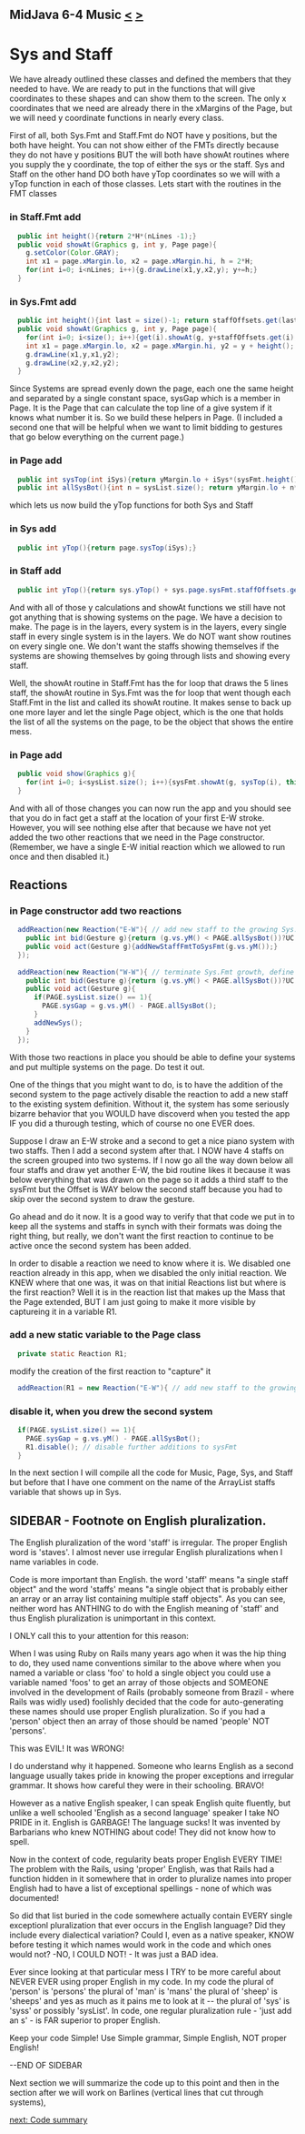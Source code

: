 ## MidJava 6-4 Music [&LT;](MJ0603.md) [&GT;](MJ0605.md)
# Sys and Staff

We have already outlined these classes and defined the members that they needed to have. We are ready to put in the functions that will give coordinates to these shapes and can show them to the screen. The only x coordinates that we need are already there in the xMargins of the Page, but we will need y coordinate functions in nearly every class.

First of all, both Sys.Fmt and Staff.Fmt do NOT have y positions, but the both have height. You can not show either of the FMTs directly because they do not have y positions BUT the will both have showAt routines where you supply the y coordinate, the top of either the sys or the staff. Sys and Staff on the other hand DO both have yTop coordinates so we will with a yTop function in each of those classes. Lets start with the routines in the FMT classes

### in Staff.Fmt add
```java
  public int height(){return 2*H*(nLines -1);}
  public void showAt(Graphics g, int y, Page page){
    g.setColor(Color.GRAY);
    int x1 = page.xMargin.lo, x2 = page.xMargin.hi, h = 2*H; 
    for(int i=0; i<nLines; i++){g.drawLine(x1,y,x2,y); y+=h;}
  }
```

### in Sys.Fmt add
```java
  public int height(){int last = size()-1; return staffOffsets.get(last) + get(last).height();}
  public void showAt(Graphics g, int y, Page page){
    for(int i=0; i<size(); i++){get(i).showAt(g, y+staffOffsets.get(i), page);}
    int x1 = page.xMargin.lo, x2 = page.xMargin.hi, y2 = y + height();
    g.drawLine(x1,y,x1,y2);
    g.drawLine(x2,y,x2,y2);
  }
```

Since Systems are spread evenly down the page, each one the same height and separated by a single constant space, sysGap which is a member in Page. It is the Page that can calculate the top line of a give system if it knows what number it is. So we build these helpers in Page. (I included a second one that will be helpful when we want to limit bidding to gestures that go below everything on the current page.)

### in Page add
```java
  public int sysTop(int iSys){return yMargin.lo + iSys*(sysFmt.height() + sysGap);}
  public int allSysBot(){int n = sysList.size(); return yMargin.lo + n*sysFmt.height() + (n-1)*sysGap;}
```

which lets us now build the yTop functions for both Sys and Staff

### in Sys add
```java
  public int yTop(){return page.sysTop(iSys);} 
```

### in Staff add
```java
  public int yTop(){return sys.yTop() + sys.page.sysFmt.staffOffsets.get(iStaff);}
```

And with all of those y calculations and showAt functions we still have not got anything that is showing systems on the page. We have a decision to make. The page is in the layers, every system is in the layers, every single staff in every single system is in the layers. We do NOT want show routines on every single one. We don't want the staffs showing themselves if the systems are showing themselves by going through lists and showing every staff.

Well, the showAt routine in Staff.Fmt has the for loop that draws the 5 lines staff, the showAt routine in Sys.Fmt was the for loop that went though each Staff.Fmt in the list and called its showAt routine. It makes sense to back up one more layer and let the single Page object, which is the one that holds the list of all the systems on the page, to be the object that shows the entire mess.

### in Page add
```java
  public void show(Graphics g){
    for(int i=0; i<sysList.size(); i++){sysFmt.showAt(g, sysTop(i), this);}
  }
```

And with all of those changes you can now run the app and you should see that you do in fact get a staff at the location of your first E-W stroke. However, you will see nothing else after that because we have not yet added the two other reactions that we need in the Page constructor. (Remember, we have a single E-W initial reaction which we allowed to run once and then disabled it.)

## Reactions 
### in Page constructor add two reactions
```java
  addReaction(new Reaction("E-W"){ // add new staff to the growing Sys.Fmt
    public int bid(Gesture g){return (g.vs.yM() < PAGE.allSysBot())?UC.noBid:0;}
    public void act(Gesture g){addNewStaffFmtToSysFmt(g.vs.yM());}
  });
  
  addReaction(new Reaction("W-W"){ // terminate Sys.Fmt growth, define sysGap, add sys
    public int bid(Gesture g){return (g.vs.yM() < PAGE.allSysBot())?UC.noBid:0;}
    public void act(Gesture g){
      if(PAGE.sysList.size() == 1){
        PAGE.sysGap = g.vs.yM() - PAGE.allSysBot();
      }
      addNewSys();
    }
  }); 
```

With those two reactions in place you should be able to define your systems and put multiple systems on the page. Do test it out.

One of the things that you might want to do, is to have the addition of the second system to the page actively disable the reaction to add a new staff to the existing system definition. Without it, the system has some seriously bizarre behavior that you WOULD have discoverd when you tested the app IF you did a thurough testing, which of course no one EVER does.

Suppose I draw an E-W stroke and a second to get a nice piano system with two staffs. Then I add a second system after that. I NOW have 4 staffs on the screen grouped into two systems. If I now go all the way down below all four staffs and draw yet another E-W, the bid routine likes it because it was below everything that was drawn on the page so it adds a third staff to the sysFmt but the Offset is WAY below the second staff because you had to skip over the second system to draw the gesture.

Go ahead and do it now. It is a good way to verify that that code we put in to keep all the systems and staffs in synch with their formats was doing the right thing, but really, we don't want the first reaction to continue to be active once the second system has been added. 

In order to disable a reaction we need to know where it is. We disabled one reaction already in this app, when we disabled the only initial reaction. We KNEW where that one was, it was on that initial Reactions list but where is the first reaction? Well it is in the reaction list that makes up the Mass that the Page extended, BUT I am just going to make it more visible by captureing it in a variable R1.

### add a new static variable to the Page class
```java
  private static Reaction R1;
```

modify the creation of the first reaction to "capture" it
```java
  addReaction(R1 = new Reaction("E-W"){ // add new staff to the growing Sys.Fmt  
```

### disable it, when you drew the second system
```java
  if(PAGE.sysList.size() == 1){
    PAGE.sysGap = g.vs.yM() - PAGE.allSysBot();
    R1.disable(); // disable further additions to sysFmt
  }
```

In the next section I will compile all the code for Music, Page, Sys, and Staff but before that I have one comment on the name of the ArrayList<Staff> staffs variable that shows up in Sys.

## SIDEBAR - Footnote on English pluralization. 

The English pluralization of the word 'staff' is irregular. The proper English word is 'staves'. I almost never use irregular English pluralizations when I name variables in code. 

Code is more important than English. the word 'staff' means "a single staff object" and the word 'staffs' means "a single object that is probably either an array or an array list containing multiple staff objects". As you can see, neither word has ANTHING to do with the English meaning of 'staff' and thus English pluralization is unimportant in this context. 

I ONLY call this to your attention for this reason:

When I was using Ruby on Rails many years ago when it was the hip thing to do, they used name conventions similar to the above where when you named a variable or class 'foo' to hold a single object you could use a variable named 'foos' to get an array of those objects and SOMEONE involved in the development of Rails (probably someone from Brazil - where Rails was widly used) foolishly decided that the code for auto-generating these names should use proper English pluralization. So if you had a 'person' object then an array of those should be named 'people' NOT 'persons'. 

This was EVIL! It was WRONG! 

I do understand why it happened. Someone who learns English as a second language usually takes pride in knowing the proper exceptions and irregular grammar. It shows how careful they were in their schooling. BRAVO!

However as a native English speaker, I can speak English quite fluently, but unlike a well schooled 'English as a second language' speaker I take NO PRIDE in it. English is GARBAGE! The language sucks! It was invented by Barbarians who knew NOTHING about code! They did not know how to spell.

Now in the context of code, regularity beats proper English EVERY TIME! The problem with the Rails, using 'proper' English, was that Rails had a function hidden in it somewhere that in order to pluralize names into proper English had to have a list of exceptional spellings - none of which was documented! 

So did that list buried in the code somewhere actually contain EVERY single exceptionl pluralization that ever occurs in the English language? Did they include every dialectical variation? Could I, even as a native speaker, KNOW before testing it which names would work in the code and which ones would not? -NO, I COULD NOT! - It was just a BAD idea. 

Ever since looking at that particular mess I TRY to be more careful about NEVER EVER using proper English in my code. In my code the plural of 'person' is 'persons' the plural of 'man' is 'mans' the plural of 'sheep' is 'sheeps' and yes as much as it pains me to look at it -- the plural of 'sys' is 'syss' or possibly 'sysList'. In code, one regular pluralization rule - 'just add an s' - is FAR superior to proper English. 

Keep your code Simple! Use Simple grammar, Simple English, NOT proper English!

--END OF SIDEBAR

Next section we will summarize the code up to this point and then in the section after we will work on Barlines (vertical lines that cut through systems),

[next: Code summary](MJ0605.md)